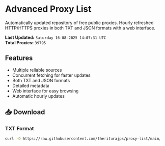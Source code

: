 # Advanced Proxy List

Automatically updated repository of free public proxies. Hourly refreshed HTTP/HTTPS proxies in both TXT and JSON formats with a web interface.

**Last Updated:** `Saturday 16-08-2025 14:07:31 UTC`  
**Total Proxies:** `39795`

## Features
- Multiple reliable sources
- Concurrent fetching for faster updates
- Both TXT and JSON formats
- Detailed metadata
- Web interface for easy browsing
- Automatic hourly updates

## 📥 Download

### TXT Format
```bash
curl -O https://raw.githubusercontent.com/theriturajps/proxy-list/main/proxies.txt